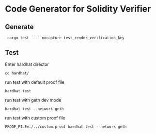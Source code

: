 # Code Generator for Solidity Verifier
## Generate
` cargo test -- --nocapture test_render_verification_key` 

## Test
Enter hardhat director 

`cd hardhat/`

run test with default proof file

`hardhat test`

run test with geth dev mode

`hardhat test --network geth`

run test with custom proof file

`PROOF_FILE=./../custom.proof hardhat test --network geth`